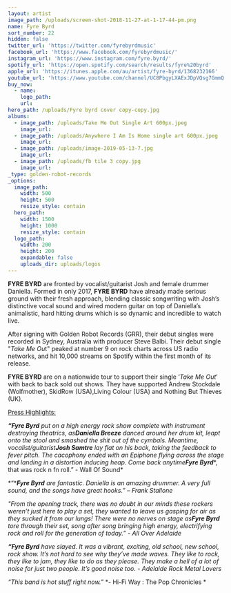 ```yaml
---
layout: artist
image_path: /uploads/screen-shot-2018-11-27-at-1-17-44-pm.png
name: Fyre Byrd
sort_number: 22
hidden: false
twitter_url: 'https://twitter.com/fyrebyrdmusic'
facebook_url: 'https://www.facebook.com/fyrebyrdmusic/'
instagram_url: 'https://www.instagram.com/fyre.byrd/'
spotify_url: 'https://open.spotify.com/search/results/fyre%20byrd'
apple_url: 'https://itunes.apple.com/au/artist/fyre-byrd/1368232166'
youtube_url: 'https://www.youtube.com/channel/UC8PbgyLXAExJDpVQsg7GmmQ'
buy_now:
  - name:
    logo_path:
    url:
hero_path: /uploads/Fyre byrd cover copy-copy.jpg
albums:
  - image_path: /uploads/Take Me Out Single Art 600px.jpeg
    image_url:
  - image_path: /uploads/Anywhere I Am Is Home single art 600px.jpeg
    image_url:
  - image_path: /uploads/image-2019-05-13-7.jpg
    image_url:
  - image_path: /uploads/fb tile 3 copy.jpg
    image_url:
_type: golden-robot-records
_options:
  image_path:
    width: 500
    height: 500
    resize_style: contain
  hero_path:
    width: 1500
    height: 1000
    resize_style: contain
  logo_path:
    width: 200
    height: 200
    expandable: false
    uploads_dir: uploads/logos
---
```


**FYRE BYRD** are fronted by vocalist/guitarist Josh and female drummer Daniella. Formed in only 2017, **FYRE BYRD** have already made serious ground with their fresh approach, blending classic songwriting with Josh’s distinctive vocal sound and wired modern guitar on top of Daniella’s animalistic, hard hitting drums which is so dynamic and incredible to watch live.

After signing with Golden Robot Records (GRR), their debut singles were recorded in Sydney, Australia with producer Steve Balbi. Their debut single "*Take Me Ou*t" peaked at number 9 on rock charts across US radio networks, and hit 10,000 streams on Spotify within the first month of its release.

**FYRE BYRD** are on a nationwide tour to support their single ‘*Take Me Out*’ with back to back sold out shows. They have supported Andrew Stockdale (Wolfmother), SkidRow (USA),Living Colour (USA) and Nothing But Thieves (UK).

<u>Press Highlights:</u>

***“Fyre Byrd*** *put on a high energy rock show complete with instrument destroying theatrics, as****Daniella Breeze*** *danced around her drum kit, leapt onto the stool and smashed the shit out of the cymbals. Meantime, vocalist/guitarist****Josh Samtre*** *lay flat on his back, taking the feedback to fever pitch. The cacophony ended with an Epiphone flying across the stage and landing in a distortion inducing heap. Come back anytime****Fyre Byrd****, that was rock n fn roll.” - Wall Of Sound*

*“****Fyre Byrd*** *are fantastic. Daniella is an amazing drummer. A very full sound, and the songs have great hooks.” – Frank Stallone*

*"From the opening track, there was no doubt in our minds these rockers weren’t just here to play a set, they wanted to leave us gasping for air as they sucked it from our lungs\! There were no nerves on stage as****Fyre Byrd*** *tore through their set, song after song bringing high energy, electrifying rock and roll for the generation of today.” - All Over Adelaide*

***“Fyre Byrd*** *have slayed. It was a vibrant, exciting, old school, new school, rock show. It’s not hard to see why they’ve made waves. They like to rock, they like to jam, they like to do as they please. They make a hell of a lot of noise for just two people. It’s good noise too. - Adelaide Rock Metal Lovers*

*“This band is hot stuff right now.”* \*- Hi-Fi Way : The Pop Chronicles \*
